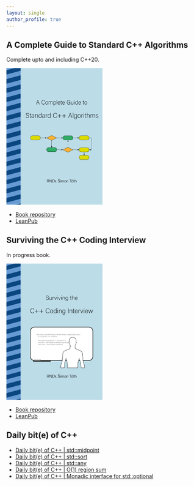 ```yaml
---
layout: single
author_profile: true
---
```


## A Complete Guide to Standard C++ Algorithms

Complete upto and including C++20.

[<img src="assets/images/book_algorithms_cover.png" width="50%">](https://leanpub.com/cpp-algorithms-guide)

- [Book repository](https://github.com/HappyCerberus/book-cpp-algorithms)
- [LeanPub](https://leanpub.com/cpp-algorithms-guide)

## Surviving the C++ Coding Interview

In progress book.

[<img src="assets/images/book_coding_interview_cover.png" width="50%">](https://leanpub.com/cpp-coding-interview)

- [Book repository](https://leanpub.com/cpp-coding-interview)
- [LeanPub](https://leanpub.com/cpp-coding-interview)

## Daily bit(e) of C++

<ul>
<!-- SUBSTACK:START --><li><a href="https://simontoth.substack.com/p/daily-bite-of-c-stdmidpoint">Daily bit&lpar;e&rpar; of C++ | std::midpoint</a></li><li><a href="https://simontoth.substack.com/p/daily-bite-of-c-stdsort">Daily bit&lpar;e&rpar; of C++ | std::sort</a></li><li><a href="https://simontoth.substack.com/p/daily-bite-of-c-stdany">Daily bit&lpar;e&rpar; of C++ | std::any</a></li><li><a href="https://simontoth.substack.com/p/daily-bite-of-c-o1-region-sum">Daily bit&lpar;e&rpar; of C++ | O&lpar;1&rpar; region sum</a></li><li><a href="https://simontoth.substack.com/p/daily-bite-of-c-monadic-interface">Daily bit&lpar;e&rpar; of C++ | Monadic interface for std::optional</a></li><!-- SUBSTACK:END -->
</ul>